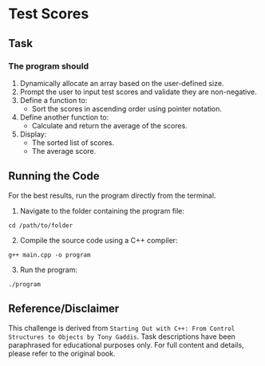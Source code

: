 # Test Scores

## Task 

### The program should
1. Dynamically allocate an array based on the user-defined size.
2. Prompt the user to input test scores and validate they are non-negative.
3. Define a function to:
    - Sort the scores in ascending order using pointer notation.
4. Define another function to:
    - Calculate and return the average of the scores.
5. Display:
    - The sorted list of scores.
    - The average score.

## Running the Code
For the best results, run the program directly from the terminal.

1. Navigate to the folder containing the program file:
```
cd /path/to/folder
```
2. Compile the source code using a C++ compiler:
```
g++ main.cpp -o program
```
3. Run the program:
```
./program
```

## Reference/Disclaimer
This challenge is derived from `Starting Out with C++: From Control Structures to Objects by Tony Gaddis`. Task descriptions have been paraphrased for educational purposes only. For full content and details, please refer to the original book.